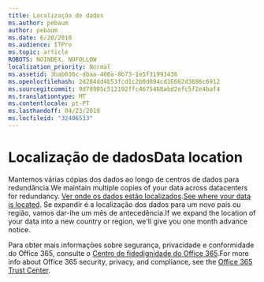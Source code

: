 ```yaml
---
title: Localização de dados
ms.author: pebaum
author: pebaum
ms.date: 6/20/2018
ms.audience: ITPro
ms.topic: article
ROBOTS: NOINDEX, NOFOLLOW
localization_priority: Normal
ms.assetid: 3bab036c-dbaa-406a-8b73-1e5f31993436
ms.openlocfilehash: 2d284dd4b53fcd1c2b0d094cd16662d3686c6912
ms.sourcegitcommit: 9d78905c512192ffc4675468abd2efc5f2e4baf4
ms.translationtype: MT
ms.contentlocale: pt-PT
ms.lasthandoff: 04/23/2019
ms.locfileid: "32406533"
---
```

# <a name="data-location"></a><span data-ttu-id="b77e6-102">Localização de dados</span><span class="sxs-lookup"><span data-stu-id="b77e6-102">Data location</span></span>

<span data-ttu-id="b77e6-103">Mantemos várias cópias dos dados ao longo de centros de dados para redundância.</span><span class="sxs-lookup"><span data-stu-id="b77e6-103">We maintain multiple copies of your data across datacenters for redundancy.</span></span> <span data-ttu-id="b77e6-104">[Ver onde os dados estão localizados](https://office.com/datamaps).</span><span class="sxs-lookup"><span data-stu-id="b77e6-104">[See where your data is located](https://office.com/datamaps).</span></span> <span data-ttu-id="b77e6-105">Se expandir é a localização dos dados para um novo país ou região, vamos dar-lhe um mês de antecedência.</span><span class="sxs-lookup"><span data-stu-id="b77e6-105">If we expand the location of your data into a new country or region, we'll give you one month advance notice.</span></span>
  
<span data-ttu-id="b77e6-106">Para obter mais informações sobre segurança, privacidade e conformidade do Office 365, consulte o [Centro de fidedignidade do Office 365](https://products.office.com/business/office-365-trust-center-welcome).</span><span class="sxs-lookup"><span data-stu-id="b77e6-106">For more info about Office 365 security, privacy, and compliance, see the [Office 365 Trust Center](https://products.office.com/business/office-365-trust-center-welcome).</span></span> 
  


